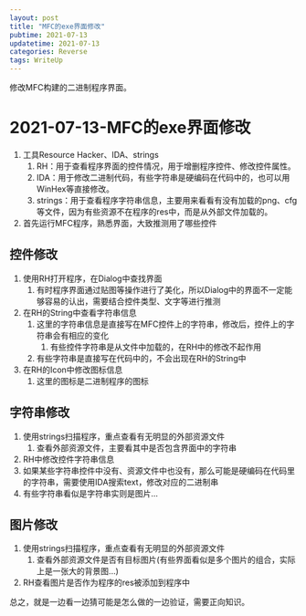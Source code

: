 ```yaml
---
layout: post
title: "MFC的exe界面修改"
pubtime: 2021-07-13
updatetime: 2021-07-13
categories: Reverse
tags: WriteUp
---
```


修改MFC构建的二进制程序界面。

# 2021-07-13-MFC的exe界面修改

1. 工具Resource Hacker、IDA、strings
    1. RH：用于查看程序界面的控件情况，用于增删程序控件、修改控件属性。
    2. IDA：用于修改二进制代码，有些字符串是硬编码在代码中的，也可以用WinHex等直接修改。
    3. strings：用于查看程序字符串信息，主要用来看看有没有加载的png、cfg等文件，因为有些资源不在程序的res中，而是从外部文件加载的。
2. 首先运行MFC程序，熟悉界面，大致推测用了哪些控件

## 控件修改

1. 使用RH打开程序，在Dialog中查找界面
    1. 有时程序界面通过贴图等操作进行了美化，所以Dialog中的界面不一定能够容易的认出，需要结合控件类型、文字等进行推测
2. 在RH的String中查看字符串信息
    1. 这里的字符串信息是直接写在MFC控件上的字符串，修改后，控件上的字符串会有相应的变化
        1. 有些控件字符串是从文件中加载的，在RH中的修改不起作用
    2. 有些字符串是直接写在代码中的，不会出现在RH的String中
3. 在RH的Icon中修改图标信息
    1. 这里的图标是二进制程序的图标

## 字符串修改

1. 使用strings扫描程序，重点查看有无明显的外部资源文件
    1. 查看外部资源文件，主要看其中是否包含界面中的字符串
2. RH中修改控件字符串信息
3. 如果某些字符串控件中没有、资源文件中也没有，那么可能是硬编码在代码里的字符串，需要使用IDA搜索text，修改对应的二进制串
4. 有些字符串看似是字符串实则是图片...

## 图片修改

1. 使用strings扫描程序，重点查看有无明显的外部资源文件
    1. 查看外部资源文件是否有目标图片(有些界面看似是多个图片的组合，实际上是一张大的背景图...)
2. RH查看图片是否作为程序的res被添加到程序中

总之，就是一边看一边猜可能是怎么做的一边验证，需要正向知识。